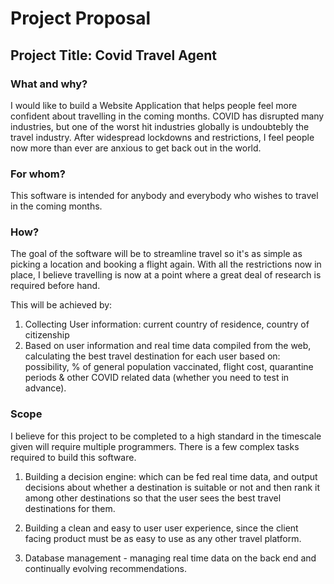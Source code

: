 # Project Proposal
## Project Title: Covid Travel Agent
### What and why?
I would like to build a Website Application that helps people feel more confident about travelling in the coming months. COVID has disrupted many industries, but one of the worst hit industries globally is undoubtebly the travel industry. After widespread lockdowns and restrictions, I feel people now more than ever are anxious to get back out in the world.

### For whom?
This software is intended for anybody and everybody who wishes to travel in the coming months. 

### How?
The goal of the software will be to streamline travel so it's as simple as picking a location and booking a flight again. With all the restrictions now in place, I believe travelling is now at a point where a great deal of research is required before hand. 

This will be achieved by:
1. Collecting User information: current country of residence, country of citizenship
2. Based on user information and real time data compiled from the web, calculating the best travel destination for each user based on: possibility, % of general population vaccinated, flight cost, quarantine periods & other COVID related data (whether you need to test in advance).

### Scope
I believe for this project to be completed to a high standard in the timescale given will require multiple programmers. There is a few complex tasks required to build this software.

1. Building a decision engine: which can be fed real time data, and output decisions about whether a destination is suitable or not and then rank it among other destinations so that the user sees the best travel destinations for them. 

2. Building a clean and easy to user user experience, since the client facing product must be as easy to use as any other travel platform. 

3. Database management - managing real time data on the back end and continually evolving recommendations. 
